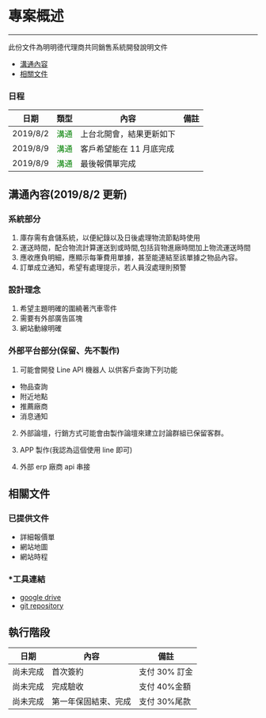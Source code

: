 # 專案概述

---

此份文件為明明德代理商共同銷售系統開發說明文件

- [溝通內容](#溝通內容)
- [相關文件](#相關文件)

### 日程
| 日期     |                  類型                  | 內容                     | 備註   |
| -------- | :------------------------------------: | ------------------------ | ------ |
| 2019/8/2 | <span style="color: green;">溝通<span> | 上台北開會，結果更新如下 | &nbsp; |
| 2019/8/9 | <span style="color: green;">溝通<span> | 客戶希望能在 11 月底完成 | &nbsp; |
| 2019/8/9 | <span style="color: green;">溝通<span> | 最後報價單完成           | &nbsp; |

## 溝通內容(2019/8/2 更新)

### 系統部分

1. 庫存需有倉儲系統，以便紀錄以及日後處理物流節點時使用
2. 運送時間，配合物流計算運送到或時間,包括貨物進廠時間加上物流運送時間
3. 應收應負明細，應顯示每筆費用單據，甚至能連結至該單據之物品內容。
4. 訂單成立通知，希望有處理提示，若人員沒處理則預警

### 設計理念

1. 希望主題明確的圍繞著汽車零件
2. 需要有外部廣告區塊
3. 網站動線明確

### 外部平台部分(保留、先不製作)

1. 可能會開發 Line API 機器人 以供客戶查詢下列功能

- 物品查詢
- 附近地點
- 推薦廠商
- 消息通知

2. 外部論壇，行銷方式可能會由製作論壇來建立討論群組已保留客群。

3. APP 製作(我認為這個使用 line 即可)

4. 外部 erp 廠商 api 串接

## 相關文件

### 已提供文件

- 詳細報價單
- 網站地圖
- 網站時程

### \*工具連結

- [google drive](https://drive.google.com/drive/folders/1wM00duSoITQz7gtglihT8cQQpkF2WGoj?usp=sharing)
- [git repository](https://git.ndmcoreji.com/simen/laravel-project-kit)

## 執行階段

| 日期     | 內容                 | 備註          |
| -------- | -------------------- | ------------- |
| 尚未完成 | 首次簽約             | 支付 30% 訂金 |
| 尚未完成 | 完成驗收             | 支付 40%金額  |
| 尚未完成 | 第一年保固結束、完成 | 支付 30%尾款  |
